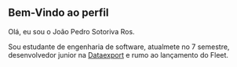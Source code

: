 ## Bem-Vindo ao perfil

Olá, eu sou o João Pedro Sotoriva Ros.

Sou estudante de engenharia de software, atualmete no 7 semestre, desenvolvedor junior na [Dataexport](https://www.dataexport.com.br) e rumo ao lançamento do Fleet.


<!--Here are some ideas to get you started:

- 🔭 I’m currently working on ...
- 🌱 I’m currently learning ...
- 👯 I’m looking to collaborate on ...
- 🤔 I’m looking for help with ...
- 💬 Ask me about ...
- 📫 How to reach me: ...
- 😄 Pronouns: ...
- ⚡ Fun fact: ...
-->

<!--[![Anurag's GitHub stats](https://github-readme-stats.vercel.app/api?username=Sotoriva&theme=dracula&show_icons=true)](https://github.com/sotoriva/github-readme-stats)
[![Anurag's GitHub stats](https://github-readme-stats-eight-theta.vercel.app/api/top-langs/?username=Sotoriva&layout=compact&langs_count=10&theme=dracula)](https://github.com/sotoriva/github-readme-stats)-->
<!--[![willianrod's wakatime stats](https://github-readme-stats.vercel.app/api/wakatime?username=Sotoriva&theme=dracula&layout=compact)](https://github.com/sotoriva/github-readme-stats)-->
